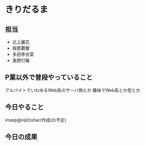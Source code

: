 # きりだるま

## 担当

- 北上麗花
- 我那覇響
- 多田李衣菜
- 風野灯織

## P業以外で普段やっていること

アルバイトでいわゆるWeb系のサーバ側とか
趣味でWeb系とか型とか

## 今日やること

imasp@rqlのshacl作成(の予定)

## 今日の成果

